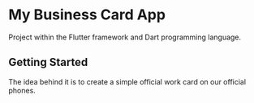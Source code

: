 # My Business Card App

Project within the Flutter framework and Dart programming language.
## Getting Started

The idea behind it is to create a simple official work card on our official phones.

